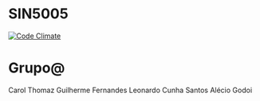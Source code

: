 # SIN5005

[![Code Climate](https://codeclimate.com/github/cloudfoundry/membrane.png)](https://codeclimate.com/github/a-godoi/SIN5005)


# Grupo@

Carol Thomaz
Guilherme Fernandes
Leonardo Cunha Santos
Alécio Godoi


